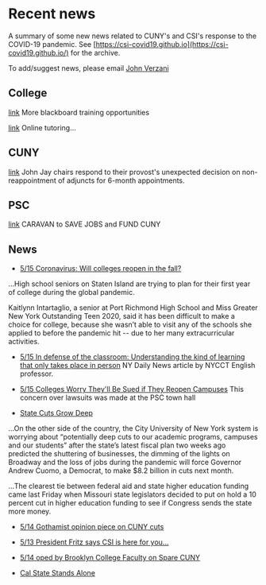 # Recent news

A summary of some new news related to CUNY's and CSI's response to the COVID-19 pandemic. See [https://csi-covid19.github.io](https://csi-covid19.github.io/) for the archive.

To add/suggest news, please email [John Verzani](mailto:jverzani@gmail.com)


## College

[link](/Technology/5-15-sched) More blackboard training opportunities

[link](/College/5-14-tutoring.pdf)  Online tutoring...

## CUNY

[link](/CUNY/5-15-jj.pdf) John Jay chairs respond to their provost's unexpected decision  on non-reappointment  of adjuncts for  6-month appointments.

## PSC

[link](https://psc-cuny.org/issues/form/caravan-save-jobs-and-fund-cuny) CARAVAN to SAVE JOBS and FUND CUNY

## News

* [5/15 Coronavirus: Will colleges reopen in the fall?](https://www.silive.com/coronavirus/2020/05/coronavirus-will-colleges-reopen-in-the-fall.html)

...High school seniors on Staten Island are trying to plan for their first year of college during the global pandemic.

Kaitlynn Intartaglio, a senior at Port Richmond High School and Miss Greater New York Outstanding Teen 2020, said it has been difficult to make a choice for college, because she wasn’t able to visit any of the schools she applied to before the pandemic hit -- due to her many extracurricular activities.


* [5/15 In defense of the classroom: Understanding the kind of learning that only takes place in person](https://www.nydailynews.com/opinion/ny-oped-in-defense-of-the-classroom-20200514-juiu6nadlbcahilwsthkfrwkdq-story.html)
NY Daily  News article by NYCCT English professor.


* [5/15 Colleges Worry They'll Be Sued if They Reopen Campuses](https://www.insidehighered.com/news/2020/05/15/colleges-seek-protection-lawsuits-if-they-reopen?utm_source=Inside+Higher+Ed&utm_campaign=1deb579398-DNU_2019_COPY_02&utm_medium=email&utm_term=0_1fcbc04421-1deb579398-197464749&mc_cid=1deb579398&mc_eid=50634a26f0) This concern over lawsuits was made at the PSC town hall

* [State Cuts Grow Deep](https://www.insidehighered.com/news/2020/05/15/size-state-budget-cuts-becomes-clearer?utm_source=Inside+Higher+Ed&utm_campaign=1deb579398-DNU_2019_COPY_02&utm_medium=email&utm_term=0_1fcbc04421-1deb579398-197464749&mc_cid=1deb579398&mc_eid=50634a26f0)

...On the other side of the country, the City University of New York system is worrying about “potentially deep cuts to our academic programs, campuses and our students” after the state’s latest fiscal plan two weeks ago predicted the shuttering of businesses, the dimming of the lights on Broadway and the loss of jobs during the pandemic will force Governor Andrew Cuomo, a Democrat, to make \$8.2 billion in cuts next month.

...The clearest tie between federal aid and state higher education funding came last Friday when Missouri state legislators decided to put on hold a 10 percent cut in higher education funding to see if Congress sends the state more money.

* [5/14 Gothamist opinion piece  on CUNY cuts](https://gothamist.com/news/cuny-adjunct-layoffs-are-already-happening-ahead-cuomos-expected-budget-cuts)

* [5/13 President Fritz says CSI is here for you...](https://www.silive.com/news/2020/05/graduating-seniors-and-their-parents-debating-remote-college-education-csi-is-here-for-you-opinion.html)

* [5/14 oped by Brooklyn College Faculty on Spare CUNY](https://citylimits.org/2020/05/13/opinion-spare-cuny-and-save-the-education-our-heroes-deserve/)

* [Cal State Stands Alone](https://www.insidehighered.com/news/2020/05/14/cal-state-pursuing-online-fall?utm_source=Inside+Higher+Ed&utm_campaign=c8c4331066-DNU_2019_COPY_02&utm_medium=email&utm_term=0_1fcbc04421-c8c4331066-197464749&mc_cid=c8c4331066&mc_eid=50634a26f0)
